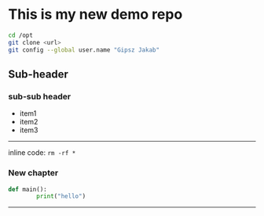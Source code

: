 # This is my new demo repo

```bash
cd /opt
git clone <url>
git config --global user.name "Gipsz Jakab"
```

## Sub-header
### sub-sub header

- item1
- item2
- item3

---

inline code: `rm -rf *`

### New chapter
```python
def main():
        print("hello")
```
---